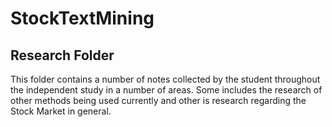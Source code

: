 # StockTextMining

## Research Folder

This folder contains a number of notes collected by the student throughout the independent study in a number of areas. Some includes the research of other methods being used currently and other is research regarding the Stock Market in general.
